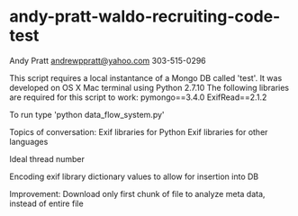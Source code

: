 # andy-pratt-waldo-recruiting-code-test
Andy Pratt
andrewppratt@yahoo.com
303-515-0296

This script requires a local instantance of a Mongo DB called 'test'.
It was developed on OS X Mac terminal using Python 2.7.10
The following libraries are required for this script to work:
pymongo==3.4.0
ExifRead==2.1.2 

To run type 'python data_flow_system.py'

Topics of conversation:
Exif libraries for Python
Exif libraries for other languages

Ideal thread number

Encoding exif library dictionary values to allow for insertion into DB

Improvement:
Download only first chunk of file to analyze meta data, instead of entire file
